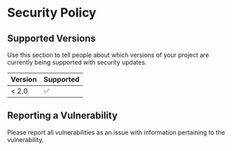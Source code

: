 # Security Policy

## Supported Versions

Use this section to tell people about which versions of your project are
currently being supported with security updates.

| Version | Supported          |
| ------- | ------------------ |
| < 2.0   | ✅                 |

## Reporting a Vulnerability

Please report all vulnerabilities as an issue with information pertaining to the vulnerability.
